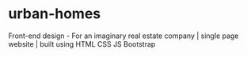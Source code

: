 # urban-homes
Front-end design - For an imaginary real estate company | single page website | built using HTML CSS JS Bootstrap
